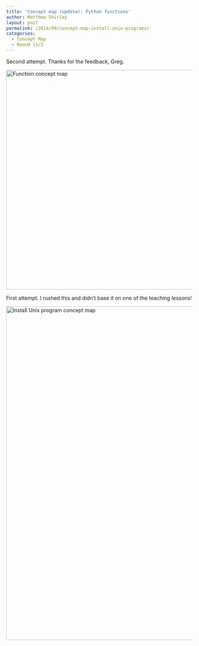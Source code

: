 ```yaml
---
title: 'Concept map (update): Python functions'
author: Matthew Shirley
layout: post
permalink: /2014/09/concept-map-install-unix-programs/
categories:
  - Concept Map
  - Round 11/2
---
```

Second attempt. Thanks for the feedback, Greg.

[<img class="alignnone size-large wp-image-8941" alt="Function concept map" src="http://teaching.software-carpentry.org/wp-content/uploads/2014/09/FullSizeRender-1024x861.jpg" width="707" height="594" />][1]

First attempt. I rushed this and didn&#8217;t base it on one of the teaching lessons!

[<img class="alignnone  wp-image-8568" alt="Install Unix program concept map" src="http://teaching.software-carpentry.org/wp-content/uploads/2014/09/Scan-1.png" width="1242" height="902" />][2]

 [1]: http://teaching.software-carpentry.org/wp-content/uploads/2014/09/FullSizeRender.jpg
 [2]: http://teaching.software-carpentry.org/wp-content/uploads/2014/09/Scan-1.png